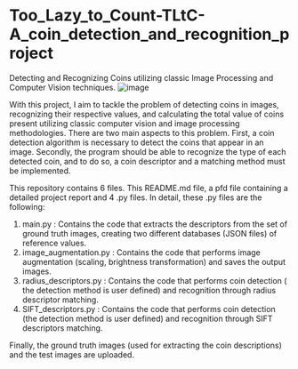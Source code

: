 # Too_Lazy_to_Count-TLtC-A_coin_detection_and_recognition_project
Detecting and Recognizing Coins utilizing classic Image Processing and Computer Vision techniques.
![image](https://github.com/user-attachments/assets/4268c859-142a-4b92-9185-f3cf4c1d42a8)



With this project, I aim to tackle the problem of detecting coins in images, recognizing their respective values, and calculating the total value of coins present utilizing classic computer vision and image processing methodologies. There are two main aspects to this problem. First, a coin detection algorithm is necessary to detect the coins that appear in an image. Secondly, the program should be able to recognize the type of each detected coin, and to do so, a coin descriptor and a matching method must be implemented.

This repository contains 6 files. This README.md file, a pfd file containing a detailed project report and 4 .py files. In detail, these .py files are the following:

1) main.py : Contains the code that extracts the descriptors from the set of ground truth images, creating two different databases (JSON files) of reference values.
2) image_augmentation.py : Contains the code that performs image augmentation (scaling, brightness transformation) and saves the output images.
3) radius_descriptors.py : Contains the code that performs coin detection ( the detection method is user defined) and recognition through radius descriptor matching.
4) SIFT_descriptors.py : Contains the code that performs coin detection (the detection method is user defined) and recognition through SIFT descriptors matching.

Finally, the ground truth images (used for extracting the coin descriptions) and the test images are uploaded.
